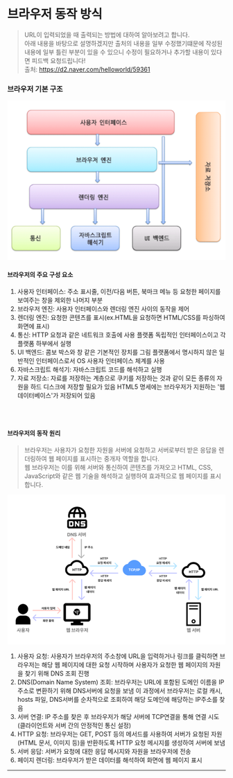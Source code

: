 # 브라우저 동작 방식

> URL이 입력되었을 때 출력되는 방법에 대하여 알아보려고 합니다. 
> <br>
아래 내용을 바탕으로 설명하겠지만 출처의 내용을 일부 수정했기떄문에 작성된 내용에 일부 틀린 부분이 있을 수 있으니 수정이 필요하거나 추가할 내용이 있다면 피드백 요청드립니다!
> <br>
> 출처: https://d2.naver.com/helloworld/59361

### 브라우저 기본 구조
![img.png](img.png)
#### 브라우저의 주요 구성 요소
1. 사용자 인터페이스: 주소 표시줄, 이전/다음 버튼, 북마크 메뉴 등 요청한 페이지를 보여주는 창을 제외한 나머지 부분
2. 브라우저 엔진: 사용자 인터페이스와 렌더링 엔진 사이의 동작을 제어
3. 렌더링 엔진: 요청한 콘텐츠를 표시(ex.HTML을 요청하면 HTML/CSS를 파싱하여 화면에 표시)
4. 통신: HTTP 요청과 같은 네트워크 호출에 사용 플랫폼 독립적인 인터페이스이고 각 플랫폼 하부에서 실행
5. UI 백엔드: 콤보 박스와 창 같은 기본적인 장치를 그림 플랫폼에서 명시하지 않은 일반적인 인터페이스로서 OS 사용자 인터페이스 체계를 사용 
6. 자바스크립트 해석기: 자바스크립트 코드를 해석하고 실행
7. 자료 저장소: 자료를 저장하는 계층으로 쿠키를 저장하는 것과 같이 모든 종류의 자원을 하드 디스크에 저장할 필요가 있음 HTML5 명세에는 브라우저가 지원하는 '웹 데이터베이스'가 저장되어 있음
<br>
<br>

#### 브라우저의 동작 원리

> 브라우저는 사용자가 요청한 자원을 서버에 요청하고 서버로부터 받은 응답을 렌더링하여 웹 페이지를 표시하는 중개자 역할을 합니다.
> <br>
> 웹 브라우저는 이를 위해 서버와 통신하여 콘텐츠를 가져오고 HTML, CSS, JavaScript와 같은 웹 기술을 해석하고 실행하여 효과적으로 웹 페이지를 표시합니다.  

![img_1.png](img_1.png)
1. 사용자 요청: 사용자가 브라우저의 주소창에 URL을 입력하거나 링크를 클릭하면 브라우저는 해당 웹 페이지에 대한 요청 시작하며 사용자가 요청한 웹 페이지의 자원을 찾기 위해 DNS 조회 진행
2. DNS(Domain Name System) 조회: 브라우저는 URL에 포함된 도메인 이름을 IP 주소로 변환하기 위해 DNS서버에 요청을 보냄 이 과정에서 브라우저는 로컬 캐시, hosts 파일, DNS서버를 순차적으로 조회하여 해당 도메인에 해당하는 IP주소를 찾음
3. 서버 연결: IP 주소를 찾은 후 브라우저가 해당 서버에 TCP연결을 통해 연결 시도(클라이언트와 서버 간의 안정적인 통신 설정)
4. HTTP 요청: 브라우저는 GET, POST 등의 메서드를 사용하여 서버가 요청된 자원(HTML 문서, 이미지 등)을 반환하도록 HTTP 요청 메시지를 생성하여 서버에 보냄
5. 서버 응답: 서버가 요청에 대한 응답 메시지와 자원을 브라우저에 전송
6. 페이지 렌더링: 브라우저가 받은 데이터를 해석하여 화면에 웹 페이지 표시
---
